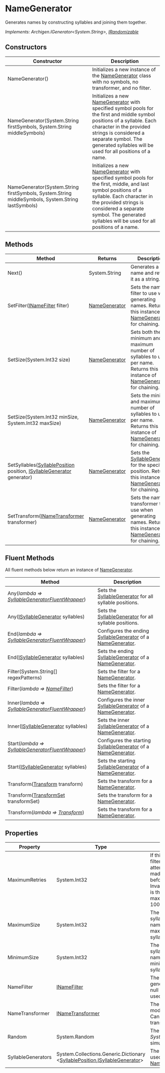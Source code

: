 # NameGenerator

Generates names by constructing syllables and joining them together.

*Implements: Archigen.IGenerator&lt;System.String&gt;, [IRandomizable](irandomizable.md)*

## Constructors

| Constructor | Description |
|-------------|-------------|
| NameGenerator() | Initializes a new instance of the [NameGenerator](namegenerator.md) class with no symbols, no transformer, and no filter. |
| NameGenerator(System.String firstSymbols, System.String middleSymbols) | Initializes a new [NameGenerator](namegenerator.md) with specified symbol pools for the first and middle symbol positions of a syllable. Each character in the provided strings is considered a separate symbol. The generated syllables will be used for all positions of a name. |
| NameGenerator(System.String firstSymbols, System.String middleSymbols, System.String lastSymbols) | Initializes a new [NameGenerator](namegenerator.md) with specified symbol pools for the first, middle, and last symbol positions of a syllable. Each character in the provided strings is considered a separate symbol. The generated syllables will be used for all positions of a name. |

## Methods

| Method | Returns | Description |
|--------|---------|-------------|
| Next()| System.String | Generates a name and returns it as a string. |
| SetFilter([INameFilter](inamefilter.md) filter)| [NameGenerator](namegenerator.md) | Sets the name filter to use when generating names. Returns this instance of [NameGenerator](namegenerator.md) for chaining. |
| SetSize(System.Int32 size)| [NameGenerator](namegenerator.md) | Sets both the minimum and maximum number of syllables to use per name. Returns this instance of [NameGenerator](namegenerator.md) for chaining. |
| SetSize(System.Int32 minSize, System.Int32 maxSize)| [NameGenerator](namegenerator.md) | Sets the minimum and maximum number of syllables to use per name. Returns this instance of [NameGenerator](namegenerator.md) for chaining. |
| SetSyllables([SyllablePosition](syllableposition.md) position, [ISyllableGenerator](isyllablegenerator.md) generator)| [NameGenerator](namegenerator.md) | Sets the [SyllableGenerator](syllablegenerator.md) for the specified position. Returns this instance of [NameGenerator](namegenerator.md) for chaining. |
| SetTransform([INameTransformer](inametransformer.md) transformer)| [NameGenerator](namegenerator.md) | Sets the name transformer to use when generating names. Returns this instance of [NameGenerator](namegenerator.md) for chaining. |

## Fluent Methods
All fluent methods below return an instance of [NameGenerator](namegenerator.md).

| Method | Description |
|--------|-------------|
| Any(*lambda => [SyllableGeneratorFluentWrapper](syllablegeneratorfluentwrapper.md)*)| Sets the [SyllableGenerator](syllablegenerator.md) for all syllable positions. |
| Any([ISyllableGenerator](isyllablegenerator.md) syllables)| Sets the [SyllableGenerator](syllablegenerator.md) for all syllable positions. |
| End(*lambda => [SyllableGeneratorFluentWrapper](syllablegeneratorfluentwrapper.md)*)| Configures the ending [SyllableGenerator](syllablegenerator.md) of a [NameGenerator](namegenerator.md). |
| End([ISyllableGenerator](isyllablegenerator.md) syllables)| Sets the ending [SyllableGenerator](syllablegenerator.md) of a [NameGenerator](namegenerator.md). |
| Filter(System.String[] regexPatterns)| Sets the filter for a [NameGenerator](namegenerator.md). |
| Filter(*lambda => [NameFilter](namefilter.md)*)| Sets the filter for a [NameGenerator](namegenerator.md). |
| Inner(*lambda => [SyllableGeneratorFluentWrapper](syllablegeneratorfluentwrapper.md)*)| Configures the inner [SyllableGenerator](syllablegenerator.md) of a [NameGenerator](namegenerator.md). |
| Inner([ISyllableGenerator](isyllablegenerator.md) syllables)| Sets the inner [SyllableGenerator](syllablegenerator.md) of a [NameGenerator](namegenerator.md). |
| Start(*lambda => [SyllableGeneratorFluentWrapper](syllablegeneratorfluentwrapper.md)*)| Configures the starting [SyllableGenerator](syllablegenerator.md) of a [NameGenerator](namegenerator.md). |
| Start([ISyllableGenerator](isyllablegenerator.md) syllables)| Sets the starting [SyllableGenerator](syllablegenerator.md) of a [NameGenerator](namegenerator.md). |
| Transform([Transform](transform.md) transform)| Sets the transform for a [NameGenerator](namegenerator.md). |
| Transform([TransformSet](transformset.md) transformSet)| Sets the transform for a [NameGenerator](namegenerator.md). |
| Transform(*lambda => [Transform](transform.md)*)| Sets the transform for a [NameGenerator](namegenerator.md). |

## Properties

| Property | Type | Description |
|----------|------|-------------|
| MaximumRetries | System.Int32 | If this generator has a filter, this is the maximum attempts that will be made to satisfy the filter before an InvalidOperationException is thrown. The default maximum retry count is 1000. |
| MaximumSize | System.Int32 | The maximum number of syllables in generated names. The default maximum size is 3 syllables. |
| MinimumSize | System.Int32 | The minimum number of syllables in generated names. The default minimum size is 2 syllables. |
| NameFilter | [INameFilter](inamefilter.md) | The filter used to control generated names. Can be null if no filter is being used. |
| NameTransformer | [INameTransformer](inametransformer.md) | The transformer used to modify generated names. Can be null if no transform is being used. |
| Random | System.Random | The instance of *System.Random* used to simulate randomness. |
| SyllableGenerators | System.Collections.Generic.Dictionary &lt;[SyllablePosition](syllableposition.md),[ISyllableGenerator](isyllablegenerator.md)&gt; | The [SyllableGenerator](syllablegenerator.md) used by this [NameGenerator](namegenerator.md). |
